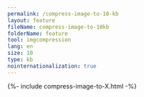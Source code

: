 ```yaml
---
permalink: /compress-image-to-10-kb
layout: feature
fileName: compress-image-to-10kb
folderName: feature
tool: imgcompression
lang: en
size: 10
type: kb
nointernationalization: true
---
```

{%- include compress-image-to-X.html -%}       
